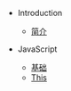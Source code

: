 * Introduction
    * [简介](README.md)

* JavaScript
    * [基础](/javascript/base.md)
    * [This](/javascript/this.md)